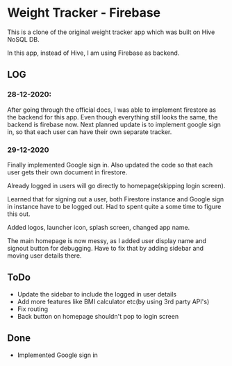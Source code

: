 # Weight Tracker - Firebase

This is a clone of the original weight tracker app which was built on Hive NoSQL DB.

In this app, instead of Hive, I am using Firebase as backend.

## LOG

### 28-12-2020:

After going through the official docs, I was able to implement firestore as the backend for this app. Even though everything still looks the same, the backend is firebase now. Next planned update is to implement google sign in, so that each user can have their own separate tracker. 

### 29-12-2020

Finally implemented Google sign in. Also updated the code so that each user gets their own document in firestore.

Already logged in users will go directly to homepage(skipping login screen).

Learned that for signing out a user, both Firestore instance and Google sign in instance have to be logged out. Had to spent quite a some time to figure this out.

Added logos, launcher icon, splash screen, changed app name.

The main homepage is now messy, as I added user display name and signout button for debugging. Have to fix that by adding sidebar and moving user details there. 

## ToDo

* Update the sidebar to include the logged in user details
* Add more features like BMI calculator etc(by using 3rd party API's)
* Fix routing
* Back button on homepage shouldn't pop to login screen

## Done

* Implemented Google sign in
